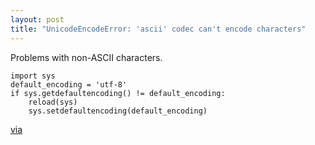 ```yaml
---
layout: post
title: "UnicodeEncodeError: 'ascii' codec can't encode characters"
---
```


Problems with non-ASCII characters.

```
import sys
default_encoding = 'utf-8'
if sys.getdefaultencoding() != default_encoding:
    reload(sys)
    sys.setdefaultencoding(default_encoding)
```

[via](http://mgltools.scripps.edu/documentation/faq/unicodeencodeerror-ascii-codec-can-t-encode-characters)

